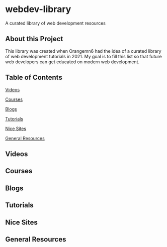 # webdev-library
A curated library of web development resources


## About this Project

This library was created when Orangemn6 had the idea of a curated library of web development tutorials in 2021. My goal is to fill this list so that future web developers can get educated on modern web development.


## Table of Contents


[Videos](https://github.com/orangemn6/webdev-library#videos)

[Courses](https://github.com/orangemn6/webdev-library#courses)

[Blogs](https://github.com/orangemn6/webdev-library#blogs)

[Tutorials](https://github.com/orangemn6/webdev-library#tutorials)

[Nice Sites](https://github.com/orangemn6/webdev-library#nice-sites)

[General Resources](https://github.com/orangemn6/webdev-library#general-resources)


## Videos

## Courses

## Blogs

## Tutorials

## Nice Sites

## General Resources
